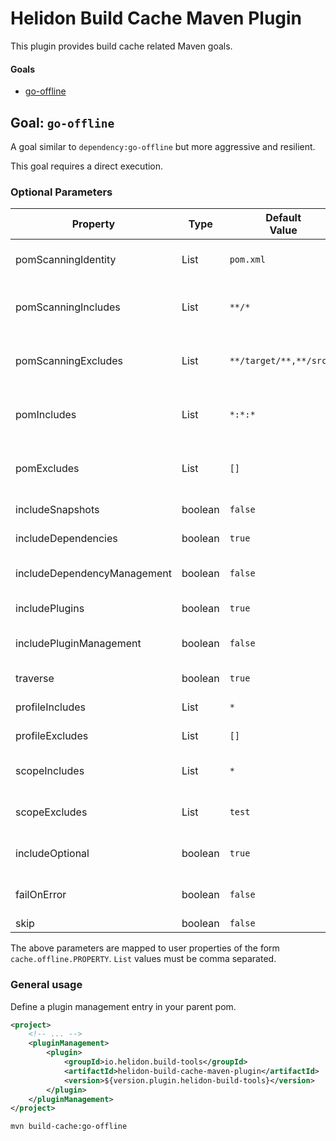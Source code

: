 # Helidon Build Cache Maven Plugin

This plugin provides build cache related Maven goals.

#### Goals

* [go-offline](#goal-go-offline)

## Goal: `go-offline`

A goal similar to `dependency:go-offline` but more aggressive and resilient.

This goal requires a direct execution.

### Optional Parameters

| Property                    | Type    | Default<br/>Value       | Description                                                                                             |
|-----------------------------|---------|-------------------------|---------------------------------------------------------------------------------------------------------|
| pomScanningIdentity         | List    | `pom.xml`               | List of relative paths that must exist for a directory to be resolved as a Maven module                 |
| pomScanningIncludes         | List    | `**/*`                  | List of glob expressions used as an include filter for directories that may contain pom.xml files       |
| pomScanningExcludes         | List    | `**/target/**,**/src**` | List of glob expressions used as an exclude filter for directories that may contain pom.xml files       |
| pomIncludes                 | List    | `*:*:*`                 | List of include filters (`groupId:artifactId:packaging` with wildcard support) of scanned pom.xml files |
| pomExcludes                 | List    | `[]`                    | List of exclude filters (`groupId:artifactId:packaging` with wildcard support) of scanned pom.xml files |
| includeSnapshots            | boolean | `false`                 | Specifies if `-SNAPSHOT` artifacts should be processed                                                  |
| includeDependencies         | boolean | `true`                  | Specifies if dependencies should be processed                                                           |
| includeDependencyManagement | boolean | `false`                 | Specifies if dependency management should be processed                                                  |
| includePlugins              | boolean | `true`                  | Specifies if plugins should be processed                                                                |
| includePluginManagement     | boolean | `false`                 | Specifies if plugin management should be processed                                                      |
| traverse                    | boolean | `true`                  | Specifies if the resolution should traverse                                                             |
| profileIncludes             | List    | `*`                     | Profile include patterns (with wildcard support)                                                        |
| profileExcludes             | List    | `[]`                    | Profile exclude patterns (with wildcard support)                                                        |
| scopeIncludes               | List    | `*`                     | Transitive scope exclude patterns (with wildcard support)                                               |
| scopeExcludes               | List    | `test`                  | Transitive scope exclude patterns (with wildcard support)                                               |
| includeOptional             | boolean | `true`                  | Specifies if optional transitive dependencies should be processed                                       |
| failOnError                 | boolean | `false`                 | Specifies if the build will fail if there are errors during execution or not                            |
| skip                        | boolean | `false`                 | Skip this goal execution                                                                                |

The above parameters are mapped to user properties of the form `cache.offline.PROPERTY`.
 `List` values must be comma separated.

### General usage

Define a plugin management entry in your parent pom.
```xml
<project>
    <!-- ... -->
    <pluginManagement>
        <plugin>
            <groupId>io.helidon.build-tools</groupId>
            <artifactId>helidon-build-cache-maven-plugin</artifactId>
            <version>${version.plugin.helidon-build-tools}</version>
        </plugin>
    </pluginManagement>
</project>
```

```shell
mvn build-cache:go-offline
```
